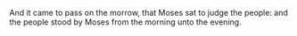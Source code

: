 And it came to pass on the morrow, that Moses sat to judge the people: and the people stood by Moses from the morning unto the evening.
